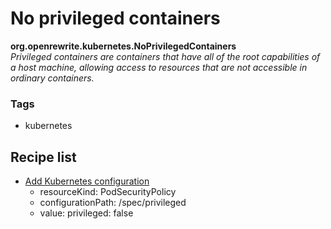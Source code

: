 # No privileged containers

**org.openrewrite.kubernetes.NoPrivilegedContainers**  
_Privileged containers are containers that have all of the root capabilities of a host machine, allowing access to resources that are not accessible in ordinary containers._

### Tags

* kubernetes

## Recipe list

* [Add Kubernetes configuration](../kubernetes/addconfiguration.md)
  * resourceKind: PodSecurityPolicy
  * configurationPath: /spec/privileged
  * value: privileged: false
